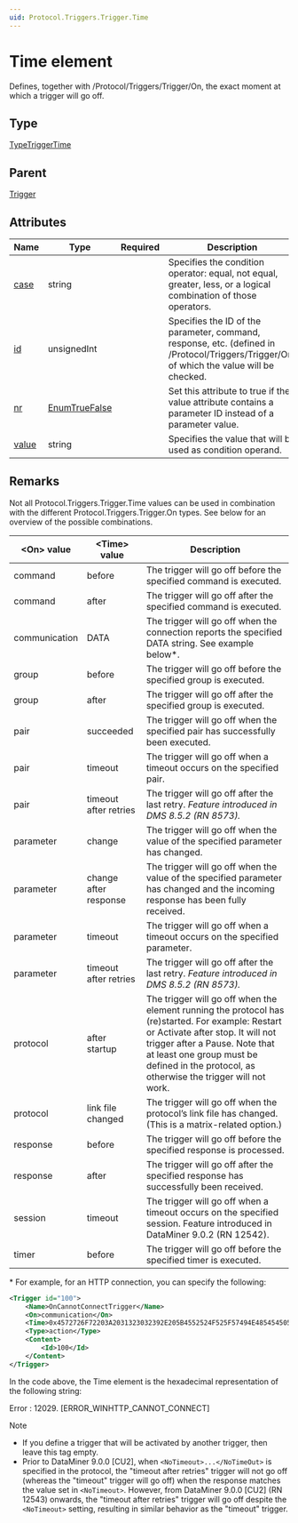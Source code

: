 ```yaml
---
uid: Protocol.Triggers.Trigger.Time
---
```


# Time element

Defines, together with /Protocol/Triggers/Trigger/On, the exact moment at which a trigger will go off.

## Type

[TypeTriggerTime](xref:Protocol-TypeTriggerTime)

## Parent

[Trigger](xref:Protocol.Triggers.Trigger)

## Attributes

|Name|Type|Required|Description|
|--- |--- |--- |--- |
|[case](xref:Protocol.Triggers.Trigger.Time-case)|string||Specifies the condition operator: equal, not equal, greater, less, or a logical combination of those operators.|
|[id](xref:Protocol.Triggers.Trigger.Time-id)|unsignedInt||Specifies the ID of the parameter, command, response, etc. (defined in /Protocol/Triggers/Trigger/On) of which the value will be checked.|
|[nr](xref:Protocol.Triggers.Trigger.Time-nr)|[EnumTrueFalse](xref:Protocol-EnumTrueFalse)||Set this attribute to true if the value attribute contains a parameter ID instead of a parameter value.|
|[value](xref:Protocol.Triggers.Trigger.Time-value)|string||Specifies the value that will be used as condition operand.|

## Remarks

Not all Protocol.Triggers.Trigger.Time values can be used in combination with the different Protocol.Triggers.Trigger.On types. See below for an overview of the possible combinations.

|\<On\> value|\<Time\> value|Description|
|--- |--- |--- |
|command|before|The trigger will go off before the specified command is executed.|
|command|after|The trigger will go off after the specified command is executed.|
|communication|DATA|The trigger will go off when the connection reports the specified DATA string. See example below\*.|
|group|before|The trigger will go off before the specified group is executed.|
|group|after|The trigger will go off after the specified group is executed.|
|pair|succeeded|The trigger will go off when the specified pair has successfully been executed.|
|pair|timeout|The trigger will go off when a timeout occurs on the specified pair.|
|pair|timeout after retries|The trigger will go off after the last retry. *Feature introduced in DMS 8.5.2 (RN 8573).*|
|parameter|change|The trigger will go off when the value of the specified parameter has changed.|
|parameter|change after response|The trigger will go off when the value of the specified parameter has changed and the incoming response has been fully received.|
|parameter|timeout|The trigger will go off when a timeout occurs on the specified parameter.|
|parameter|timeout after retries|The trigger will go off after the last retry. *Feature introduced in DMS 8.5.2 (RN 8573).*|
|protocol|after startup|The trigger will go off when the element running the protocol has (re)started. For example: Restart or Activate after stop. It will not trigger after a Pause. Note that at least one group must be defined in the protocol, as otherwise the trigger will not work.|
|protocol|link file changed|The trigger will go off when the protocol’s link file has changed. (This is a matrix-related option.)|
|response|before|The trigger will go off before the specified response is processed.|
|response|after|The trigger will go off after the specified response has successfully been received.|
|session|timeout|The trigger will go off when a timeout occurs on the specified session. Feature introduced in DataMiner 9.0.2 (RN 12542).|
|timer|before|The trigger will go off before the specified timer is executed.|

\* For example, for an HTTP connection, you can specify the following:

```xml
<Trigger id="100">
    <Name>OnCannotConnectTrigger</Name>
    <On>communication</On>
    <Time>0x4572726F72203A2031323032392E205B4552524F525F57494E485454505F43414E4E4F545F434F4E4E4543545D</Time>
    <Type>action</Type>
    <Content>
        <Id>100</Id>
    </Content>
</Trigger>
```

In the code above, the Time element is the hexadecimal representation of the following string:

Error : 12029. [ERROR_WINHTTP_CANNOT_CONNECT]

> [!NOTE]
>
> - If you define a trigger that will be activated by another trigger, then leave this tag empty.
> - Prior to DataMiner 9.0.0 [CU2], when `<NoTimeout>...</NoTimeOut>` is specified in the protocol, the "timeout after retries" trigger will not go off (whereas the "timeout" trigger will go off) when the response matches the value set in `<NoTimeout>`. However, from DataMiner 9.0.0 [CU2] (RN 12543) onwards, the "timeout after retries" trigger will go off despite the `<NoTimeout>` setting, resulting in similar behavior as the "timeout" trigger.
